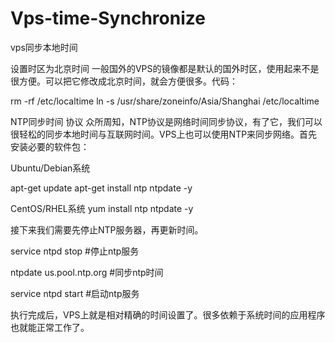 # Vps-time-Synchronize
vps同步本地时间

设置时区为北京时间
一般国外的VPS的镜像都是默认的国外时区，使用起来不是很方便。可以把它修改成北京时间，就会方便很多。代码：

rm -rf /etc/localtime
ln -s /usr/share/zoneinfo/Asia/Shanghai /etc/localtime


NTP同步时间 协议
众所周知，NTP协议是网络时间同步协议，有了它，我们可以很轻松的同步本地时间与互联网时间。VPS上也可以使用NTP来同步网络。首先安装必要的软件包：

Ubuntu/Debian系统

apt-get update
apt-get install ntp ntpdate -y

CentOS/RHEL系统
yum install ntp ntpdate -y

接下来我们需要先停止NTP服务器，再更新时间。

service ntpd stop                 #停止ntp服务

ntpdate us.pool.ntp.org           #同步ntp时间

service ntpd start                #启动ntp服务


执行完成后，VPS上就是相对精确的时间设置了。很多依赖于系统时间的应用程序也就能正常工作了。



